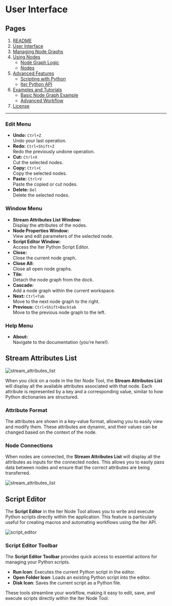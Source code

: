 

# User Interface


## Pages

1. [README](../README.md)
2. [User Interface](./ui-overview.md)
3. [Managing Node Graphs](./managing-node-graphs.md)
4. [Using Nodes](./using-nodes.md)
   - [Node Graph Logic](./node-graph-logic.md)
   - [Nodes](./node-list.md)
5. [Advanced Features](./advanced-features.md)
   - [Scripting with Python](./scripting-with-python.md)
   - [Iter Python API](./iter-python-api.md)
6. [Examples and Tutorials](./examples-and-tutorials.md)
   - [Basic Node Graph Example](./basic-node-graph-example.md)
   - [Advanced Workflow](./advanced-workflow.md)
7. [License](./license.md)

---



### Edit Menu
- **Undo:** `Ctrl+Z`  
  Undo your last operation.
- **Redo:** `Ctrl+Shift+Z`  
  Redo the previously undone operation.
- **Cut:** `Ctrl+X`  
  Cut the selected nodes.
- **Copy:** `Ctrl+C`  
  Copy the selected nodes.
- **Paste:** `Ctrl+V`  
  Paste the copied or cut nodes.
- **Delete:** `Del`  
  Delete the selected nodes.

### Window Menu
- **Stream Attributes List Window:**  
  Display the attributes of the nodes.
- **Node Properties Window:**  
  View and edit parameters of the selected node.
- **Script Editor Window:**  
  Access the Iter Python Script Editor.
- **Close:**  
  Close the current node graph.
- **Close All:**  
  Close all open node graphs.
- **Tile:**  
  Detach the node graph from the dock.
- **Cascade:**  
  Add a node graph within the current workspace.
- **Next:** `Ctrl+Tab`  
  Move to the next node graph to the right.
- **Previous:** `Ctrl+Shift+Backtab`  
  Move to the previous node graph to the left.

### Help Menu
- **About:**  
  Navigate to the documentation (you’re here!).


## Stream Attributes List

![stream_attributes_list](https://i.imgur.com/HitlwGC.png)

When you click on a node in the Iter Node Tool, the **Stream Attributes List** will display all the available attributes associated with that node. Each attribute is represented by a key and a corresponding value, similar to how Python dictionaries are structured.

### Attribute Format
The attributes are shown in a key-value format, allowing you to easily view and modify them. These attributes are dynamic, and their values can be changed based on the context of the node.

### Node Connections
When nodes are connected, the **Stream Attributes List** will display all the attributes as inputs for the connected nodes. This allows you to easily pass data between nodes and ensure that the correct attributes are being transferred.

![stream_attributes_list](https://media4.giphy.com/media/v1.Y2lkPTc5MGI3NjExNXBraXp0YWZzaXFlbzZ6cTE0MHYxa3d2Y3o3OXkzam9xM2k0ZzZnaCZlcD12MV9pbnRlcm5hbF9naWZfYnlfaWQmY3Q9Zw/PYQjnY7haYad92nNWg/giphy.gif)


## Script Editor

The **Script Editor** in the Iter Node Tool allows you to write and execute Python scripts directly within the application. This feature is particularly useful for creating macros and automating workflows using the Iter API.

![script_editor](https://media1.giphy.com/media/v1.Y2lkPTc5MGI3NjExemJsM3VmcDZnaXRtdHF0b2hwOGxvYWxybnd5dWxmeGQyYXJrZzhsNiZlcD12MV9pbnRlcm5hbF9naWZfYnlfaWQmY3Q9Zw/ADr67DBYqmQHAk1Zh6/giphy.gif)

### Script Editor Toolbar

The **Script Editor Toolbar** provides quick access to essential actions for managing your Python scripts.

- **Run Icon**: Executes the current Python script in the editor.
- **Open Folder Icon**: Loads an existing Python script into the editor.
- **Disk Icon**: Saves the current script as a Python file.

These tools streamline your workflow, making it easy to edit, save, and execute scripts directly within the Iter Node Tool.






